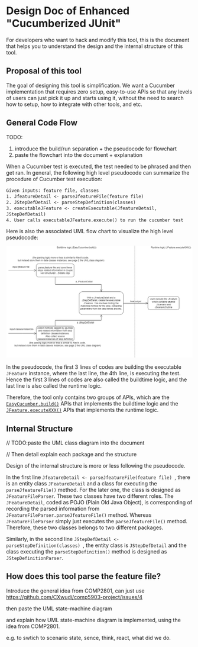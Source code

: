# Design Doc of Enhanced "Cucumberized JUnit" 

For developers who want to hack and modify this tool,
this is the document that helps you to understand the design and the internal structure of this tool.

## Proposal of this tool

The goal of designing this tool is simplification. We want a Cucumber implementation that requires zero setup, easy-to-use APIs so that any levels of users can just pick it up and starts using it, without the need to search how to setup, how to integrate with other tools, and etc.

## General Code Flow

TODO:

1. introduce the build/run separation + the pseudocode for flowchart
2. paste the flowchart into the document + explanation

When a Cucumber test is executed, the test needed to be phrased and then get ran. In general, the following high level pseudocode can summarize the procedure of Cucumber test execution:

```
Given inputs: feature file, classes 
1. JfeatureDetail <- parseJfeatureFile(feature file) 
2. JStepDefDetail <- parseStepDefinition(classes) 
3. executableJFeature <- createExecutable(JfeatureDetail, JStepDefDetail)
4. User calls executableJFeature.execute() to run the cucumber test
```

Here is also the associated UML flow chart to visualize the high level pseudocode:

![Flow Chart](images/5903%20diagram-Overall%20Flow.drawio.png)

In the pseudocode, the first 3 lines of codes are building the executable `JFeature` instance, where the last line, the 4th line, is executing the test. Hence the first 3 lines of codes are also called the buildtime logic, and the last line is also called the runtime logic.

Therefore, the tool only contains two groups of APIs, which are the [`EasyCucumber.build()`](../src/main/java/scs/comp5903/cucumber/EasyCucumber.java) APIs that implements the buildtime logic and the [`JFeature.executeXXX()`](../src/main/java/scs/comp5903/cucumber/execution/JFeature.java) APIs that implements the runtime logic.

## Internal Structure

// TODO:paste the UML class diagram into the document

// Then detail explain each package and the structure

Design of the internal structure is more or less following the pseudocode. 

In the first line `JfeatureDetail <- parseJfeatureFile(feature file) `, there is an entity class `JFeatureDetail` and a class for executing the `parseJfeatureFile()` method. For the later one, the class is designed as `JFeatureFileParser`. These two classes have two different roles. The `JFeatureDetail`, coded as POJO (Plain Old Java Object), is corresponding of recording the parsed information from `JFeatureFileParser.parseJfeatureFile()` method. Whereas `JFeatureFileParser` simply just executes the `parseJfeatureFile()` method. Therefore, these two classes belongs to two different packages.

Similarly, in the second line `JStepDefDetail <- parseStepDefinition(classes) `, the entity class is `JStepDefDetail` and the class executing the `parseStepDefinition()` method is designed as `JStepDefinitionParser`. 



## How does this tool parse the feature file?

Introduce the general idea from COMP2801, can just use https://github.com/CXwudi/comp5903-project/issues/4

then paste the UML state-machine diagram

and explain how UML state-machine diagram is implemented, using the idea from COMP2801.

e.g. to swtich to scenario state, sence, think, react, what did we do.
